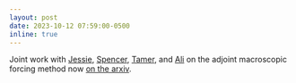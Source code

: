 ```yaml
---
layout: post
date: 2023-10-12 07:59:00-0500
inline: true
---
```


Joint work with [Jessie](https://manigroup.stanford.edu/people/jessie-liu), [Spencer](https://comp-physics.group), [Tamer](https://engineering.jhu.edu/zaki/), and [Ali](https://manigroup.stanford.edu/) on the adjoint macroscopic forcing method now [on the arxiv](https://arxiv.org/abs/2310.08763).